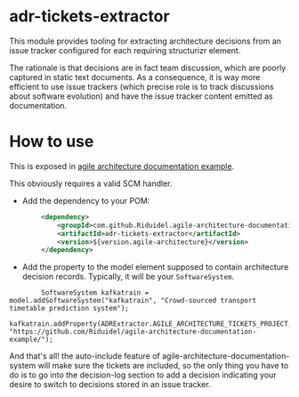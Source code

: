 # adr-tickets-extractor
This module provides tooling for extracting architecture decisions from an issue tracker configured for each requiring structurizr element.

The rationale is that decisions are in fact team discussion, which are poorly captured in static text documents.
As a consequence, it is way more efficient to use issue trackers 
(which precise role is to track discussions about software evolution)
and have the issue tracker content emitted as documentation.

# How to use
This is exposed in [agile architecture documentation example](https://github.com/Riduidel/agile-architecture-documentation-example/).

This obviously requires a valid SCM handler.

* Add the dependency to your POM:

```xml
		<dependency>
			<groupId>com.github.Riduidel.agile-architecture-documentation-system</groupId>
			<artifactId>adr-tickets-extractor</artifactId>
			<version>${version.agile-architecture}</version>
		</dependency>

```

* Add the property to the model element supposed to contain architecture decision records. Typically, it will be your `SoftwareSystem`.

```
		SoftwareSystem kafkatrain = model.addSoftwareSystem("kafkatrain", "Crowd-sourced transport timetable prediction system");
		kafkatrain.addProperty(ADRExtractor.AGILE_ARCHITECTURE_TICKETS_PROJECT, "https://github.com/Riduidel/agile-architecture-documentation-example/");
```

And that's all! the auto-include feature of agile-architecture-documentation-system will make sure the tickets are included, so the only thing you have to do is to go into the decision-log section to add a decision indicating your desire to switch to decisions stored in an issue tracker.